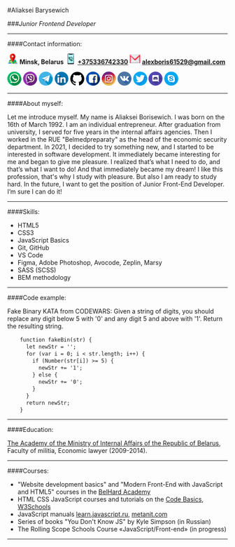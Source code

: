 #Aliaksei Barysewich

###_Junior Frontend Developer_

---

####Contact information:

![Location](./img/icons/map.png) **Minsk, Belarus**
[![Phone](./img/icons/phone-call.png)](tel:+375336742330) [**+375336742330**](tel:+375336742330)
[![e-mail](./img/icons/gmail.png)](mailto:alexboris61529@gmail.com) [**alexboris61529@gmail.com**](mailto:alexboris61529@gmail.com)

[![WhatsApp](./img/icons/whatsapp.png)](https://wa.me/+375336742330) [![Viber](./img/icons/viber.png)](https://msng.link/o/?375336742330=vi) [![Telegram](./img/icons/telegram.png)](https://t.me/albo61529) [![LinkedIn](./img/icons/linkedin.png)](https://linkedin.com/in/alexborisewich) [![GitHub](./img/icons/github-logo.png)](https://github.com/alexborisewich) [![Facebook](./img/icons/facebook.png)](https://www.facebook.com/profile.php?id=100078016082384) [![Instagram](./img/icons/instagram-logo.png)](https://www.instagram.com/alexborisewich/) [![VK](./img/icons/vkontakte.png)](https://vk.com/alexborisewich) [![Twitter](./img/icons/twitter.png)](https://twitter.com/alexborisewich) [![Discord](./img/icons/discord.png)](https://discord.gg/QvEYg7EaQ4) [![Skype](./img/icons/skype.png)](https://discord.gg/QvEYg7EaQ4)

---

####About myself:

Let me introduce myself. My name is Aliaksei Borisewich. I was born on the 16th of March 1992. I am an individual entrepreneur. After graduation from university, I served for five years in the internal affairs agencies. Then I worked in the RUE "Belmedpreparaty" as the head of the economic security department. In 2021, I decided to try something new, and I started to be interested in software development. It immediately became interesting for me and began to give me pleasure. I realized that’s what I need to do, and that’s what I want to do! And that immediately became my dream! I like this profession, that's why I study with pleasure. But also I am ready to study hard. In the future, I want to get the position of Junior Front-End Developer. I’m sure I can do it!

---

####Skills:

- HTML5
- CSS3
- JavaScript Basics
- Git, GitHub
- VS Code
- Figma, Adobe Photoshop, Avocode, Zeplin, Marsy
- SASS (SCSS)
- BEM methodology

---

####Code example:

Fake Binary KATA from CODEWARS: Given a string of digits, you should replace any digit below 5 with '0' and any digit 5 and above with '1'. Return the resulting string.

```
    function fakeBin(str) {
      let newStr = '';
      for (var i = 0; i < str.length; i++) {
        if (Number(str[i]) >= 5) {
          newStr += '1';
        } else {
          newStr += '0';
        }
      }
      return newStr;
    }
```

---

####Education:

[The Academy of the Ministry of Internal Affairs of the Republic of Belarus](https://www.amia.by/), Faculty of militia, Economic lawyer (2009-2014).

---

####Courses:

- "Website development basics" and "Modern Front-End with JavaScript and HTML5" courses in the [BelHard Academy](https://www.belhard.com/ru/)
- HTML CSS JavaScript courses and tutorials on the [Code Basics](https://ru.code-basics.com/), [W3Schools](https://www.w3schools.com/)
- JavaScript manuals [learn.javascript.ru](https://learn.javascript.ru/), [metanit.com](https://metanit.com/)
- Series of books "You Don't Know JS" by Kyle Simpson (in Russian)
- The Rolling Scope Schools Course «JavaScript/Front-end» (in progress)

---
